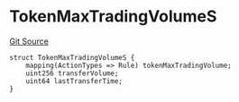 # TokenMaxTradingVolumeS
[Git Source](https://github.com/thrackle-io/tron/blob/d3ca0c014d883c12f0128d8139415e7b12c9e982/src/client/token/handler/diamond/RuleStorage.sol)


```solidity
struct TokenMaxTradingVolumeS {
    mapping(ActionTypes => Rule) tokenMaxTradingVolume;
    uint256 transferVolume;
    uint64 lastTransferTime;
}
```

